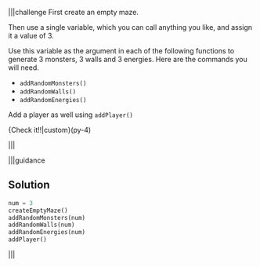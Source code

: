 |||challenge
First create an empty maze.

Then use a single variable, which you can call anything you like, and assign it a value of 3. 

Use this variable as the argument in each of the following functions to generate 3 monsters, 3 walls and 3 energies. Here are the commands you will need.

- `addRandomMonsters()`
- `addRandomWalls()`
- `addRandomEnergies()`

Add a player as well using `addPlayer()`

{Check it!!|custom}(py-4)

|||


|||guidance
## Solution

```python
num = 3
createEmptyMaze()
addRandomMonsters(num)
addRandomWalls(num)
addRandomEnergies(num)
addPlayer()
```

|||